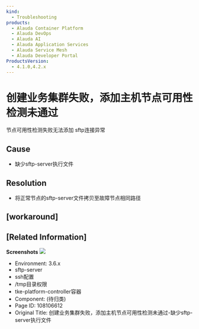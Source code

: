```yaml
---
kind:
  - Troubleshooting
products:
  - Alauda Container Platform
  - Alauda DevOps
  - Alauda AI
  - Alauda Application Services
  - Alauda Service Mesh
  - Alauda Developer Portal
ProductsVersion:
  - 4.1.0,4.2.x
---
```

<!-- A type of document that involves encountering a fault, diagnosing it, performing root cause analysis, and providing solutions. -->

# 创建业务集群失败，添加主机节点可用性检测未通过

节点可用性检测失败无法添加 sftp连接异常

## Cause
- 缺少sftp-server执行文件

## Resolution
- 将正常节点的sftp-server文件拷贝至故障节点相同路径

## [workaround]

## [Related Information]
**Screenshots**
![](https://jira.alauda.cn/secure/attachment/104571/1645187629_99781_46f1ba_WX20220218-203256%402x.png)
- Environment: 3.6.x
- sftp-server
- ssh配置
- /tmp目录权限
- tke-platform-controller容器
- Component: (待归类)
- Page ID: 108106612
- Original Title: 创建业务集群失败，添加主机节点可用性检测未通过-缺少sftp-server执行文件

